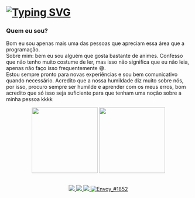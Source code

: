 # [![Typing SVG](https://readme-typing-svg.herokuapp.com/?color=3a86ff&size=35&center=true&vCenter=true&width=1000&lines=🤙🏿+Hello,+Welcome+to+my+github+my+name+is+Miguel+Ectil;Dev+Front-End;+:%26)](https://git.io/typing-svg)

### Quem eu sou?

<p>
  Bom eu sou apenas mais uma das pessoas que apreciam essa área que a programação. <br />Sobre mim: bem eu sou alguém que gosta bastante de animes. Confesso que não tenho muito costume de ler, mas isso não significa que eu não leia, apenas não faço isso frequentemente 😅.
  <br />Estou sempre pronto para novas experiências e sou bem comunicativo quando necessário. Acredito que a nossa humildade diz muito sobre nós, por isso, procuro sempre ser humilde e aprender com os meus erros, bom acredito que só isso seja suficiente para que tenham uma noção sobre a minha pessoa kkkk
</p>


<div style="display: inline_block" align="center">
  <img height="180em" src="https://github-readme-stats.vercel.app/api?username=Miguel-ectil&show_icons=true&theme=tokyonight"/>
  <img left='2px' height="180em" src="https://github-readme-stats.vercel.app/api/top-langs/?username=Miguel-ectil&layout=compact&theme=tokyonight"/>
</div>

##

<div align="center">
  <a href="https://www.linkedin.com/in/miguel-ectil-a54063267/">
    <img src="https://img.shields.io/badge/LinkedIn-0077B5?style=for-the-badge&logo=linkedin&logoColor=white"/>
  </a>
  <a href="mailto:ectilmiguelmiguelectil@gmail.com">
    <img src="https://img.shields.io/badge/Gmail-D14836?style=for-the-badge&logo=gmail&logoColor=white"/>
  </a>
  <a href = "https://github.com/Miguel-ectil">
    <img src="https://img.shields.io/badge/GitHub-100000?style=for-the-badge&logo=github&logoColor=white" target="_blank">
  </a>
  <a href="https://discordapp.com/users/850006673815765083/850006673815765085"> 
    <img src="https://img.shields.io/badge/Discord-7289DA?style=for-the-badge&logo=discord&logoColor=white" alt="Envoy_#1852" />
  </a>
    <!-- <link rel="stylesheet" href="https://cdn.jsdelivr.net/gh/devicons/devicon@v2.15.1/devicon.min.css">
    <link rel="stylesheet" href="https://cdn.jsdelivr.net/gh/devicons/devicon@v2.15.1/devicon.min.css">
    <link rel="stylesheet" href="https://cdn.jsdelivr.net/gh/devicons/devicon@v2.15.1/devicon.min.css">
    <link rel="stylesheet" href="https://cdn.jsdelivr.net/gh/devicons/devicon@v2.15.1/devicon.min.css">
    <link rel="stylesheet" href="https://cdn.jsdelivr.net/gh/devicons/devicon@v2.15.1/devicon.min.css">
    <i class="devicon-materialui-plain colored"></i> -->
</div>
